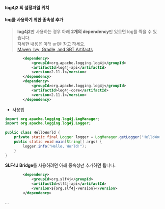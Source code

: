 


#### log4j2 의 설정파일 위치



#### log를 사용하기 위한 종속성 추가

> **log4j2**만 사용하는 경우 아래 **2개의 dependency**만 있으면 log를 찍을 수 있습니다.  
> 자세한 내용은 아래 url을 참고 하세요.  
[Maven, Ivy, Gradle, and SBT Artifacts](https://logging.apache.org/log4j/2.x/manual/api.html)  

~~~xml
		<dependency>
			<groupId>org.apache.logging.log4j</groupId>
			<artifactId>log4j-api</artifactId>
			<version>2.11.1</version>
		</dependency>
		<dependency>
			<groupId>org.apache.logging.log4j</groupId>
			<artifactId>log4j-core</artifactId>
			<version>2.11.1</version>
		</dependency>
~~~

- 사용법  
~~~java
import org.apache.logging.log4j.LogManager;
import org.apache.logging.log4j.Logger;
 
public class HelloWorld {
    private static final Logger logger = LogManager.getLogger("HelloWorld");
    public static void main(String[] args) {
        logger.info("Hello, World!");
    }
}
~~~


**SLF4J Bridge**를 사용하려면 아래 종속성만 추가하면 됩니다.  
~~~xml
		<dependency>
			<groupId>org.slf4j</groupId>
			<artifactId>slf4j-api</artifactId>
			<version>${org.slf4j-version}</version>
		</dependency>
~~~


... 
